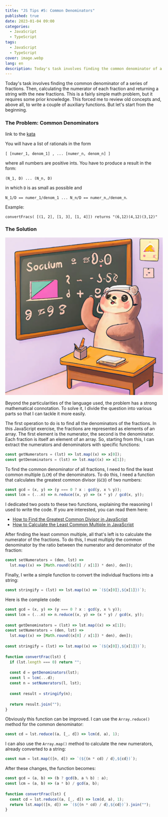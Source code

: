 ```yaml
---
title: "JS Tips #5: Common Denominators"
published: true
date: 2023-01-04 09:00
categories:
  - JavaScript
  - TypeScript
tags:
  - JavaScript
  - TypeScript
cover: image.webp
lang: en
description: Today's task involves finding the common denominator of a series of fractions. Then, calculating the numerator of each fraction and returning a string with the new fractions. This is a fairly simple math problem, but it requires some prior knowledge. This forced me to review old concepts and, above all, to write a couple of auxiliary functions. But let's start from the beginning.
---
```


Today's task involves finding the common denominator of a series of fractions. Then, calculating the numerator of each fraction and returning a string with the new fractions. This is a fairly simple math problem, but it requires some prior knowledge. This forced me to review old concepts and, above all, to write a couple of auxiliary functions. But let's start from the beginning.

### The Problem: Common Denominators

link to the [kata](https://www.codewars.com/kata/54d7660d2daf68c619000d95)

You will have a list of rationals in the form

`[ [numer_1, denom_1] , ... [numer_n, denom_n] ] `

where all numbers are positive ints. You have to produce a result in the form:

`(N_1, D) ... (N_n, D)`

in which `D` is as small as possible and

`N_1/D == numer_1/denom_1 ... N_n/D == numer_n,/denom_n`.

Example:

```
convertFracs( [(1, 2], [1, 3], [1, 4]]) returns "(6,12)(4,12)(3,12)"
```

### The Solution

![Immagine](./image-2.webp)

Beyond the particularities of the language used, the problem has a strong mathematical connotation. To solve it, I divide the question into various parts so that I can tackle it more easily.

The first operation to do is to find all the denominators of the fractions. In this JavaScript exercise, the fractions are represented as elements of an array. The first element is the numerator, the second is the denominator. Each fraction is itself an element of an array. So, starting from this, I can extract the numerators and denominators with specific functions:

```js
const getNumerators = (lst) => lst.map((x) => x[0]);
const getDenominators = (lst) => lst.map((x) => x[1]);
```

To find the common denominator of all fractions, I need to find the least common multiple (`LCM`) of the denominators. To do this, I need a function that calculates the greatest common divisor (`GCD`) of two numbers:

```js
const gcd = (x, y) => (y === 0 ? x : gcd(y, x % y));
const lcm = (...n) => n.reduce((x, y) => (x * y) / gcd(x, y));
```

I dedicated two posts to these two functions, explaining the reasoning I used to write the code. If you are interested, you can read them here:

- [How to Find the Greatest Common Divisor in JavaScript](https://el3um4s.medium.com/how-to-find-the-greatest-common-divisor-in-javascript-c1333aa313db)
- [How to Calculate the Least Common Multiple in JavaScript](https://el3um4s.medium.com/how-to-calculate-the-least-common-multiple-in-javascript-92248b24a476)

After finding the least common multiple, all that's left is to calculate the numerator of the fractions. To do this, I must multiply the common denominator by the ratio between the numerator and denominator of the fraction:

```js
const setNumerators = (den, lst) =>
  lst.map((x) => [Math.round((x[0] / x[1]) * den), den]);
```

Finally, I write a simple function to convert the individual fractions into a string:

```js
const stringify = (lst) => lst.map((x) => `(${x[0]},${x[1]})`);
```

Here is the complete code:

```js
const gcd = (x, y) => (y === 0 ? x : gcd(y, x % y));
const lcm = (...n) => n.reduce((x, y) => (x * y) / gcd(x, y));

const getDenominators = (lst) => lst.map((x) => x[1]);
const setNumerators = (den, lst) =>
  lst.map((x) => [Math.round((x[0] / x[1]) * den), den]);

const stringify = (lst) => lst.map((x) => `(${x[0]},${x[1]})`);

function convertFrac(lst) {
  if (lst.length === 0) return "";

  const d = getDenominators(lst);
  const l = lcm(...d);
  const n = setNumerators(l, lst);

  const result = stringify(n);

  return result.join("");
}
```

Obviously this function can be improved. I can use the `Array.reduce()` method for the common denominator:

```js
const cd = lst.reduce((a, [_, d]) => lcm(d, a), 1);
```

I can also use the `Array.map()` method to calculate the new numerators, already converted to a string:

```js
const num = lst.map(([n, d]) => `(${(n * cd) / d},${cd})`);
```

After these changes, the function becomes:

```js
const gcd = (a, b) => (b ? gcd(b, a % b) : a);
const lcm = (a, b) => (a * b) / gcd(a, b);

function convertFrac(lst) {
  const cd = lst.reduce((a, [_, d]) => lcm(d, a), 1);
  return lst.map(([n, d]) => `(${(n * cd) / d},${cd})`).join("");
}
```
